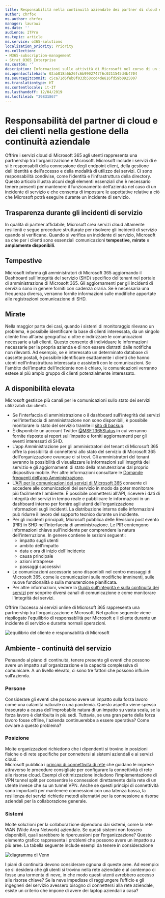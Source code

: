 ```yaml
---
title: Responsabilità nella continuità aziendale dei partner di cloud e clienti
author: chrfox
ms.author: chrfox
manager: laurawi
ms.date: ''
audience: ITPro
ms.topic: article
ms.service: o365-solutions
localization_priority: Priority
ms.collection:
- M365-subscription-management
- Strat_O365_Enterprise
ms.custom: ''
description: Informazioni sulle attività di Microsoft nel corso di un incidente di servizio in modo da poter preparare meglio i piani di continuità aziendale.
ms.openlocfilehash: 02ab818a6b26fc6b9902747f6c0211545d4b4704
ms.sourcegitcommit: c5ca71d6feb0f033b50ccd4de816fd59b0925007
ms.translationtype: HT
ms.contentlocale: it-IT
ms.lasthandoff: 12/04/2019
ms.locfileid: "39831867"
---
```

# <a name="enterprise-business-continuity-management-customer-and-cloud-partner-responsibilities"></a>Responsabilità del partner di cloud e dei clienti nella gestione della continuità aziendale

Offrire i servizi cloud di Microsoft 365 agli utenti rappresenta una partnership tra l'organizzazione e Microsoft. Microsoft include i servizi di e si è responsabili della connessione degli endpoint client, della gestione dell'identità e dell'accesso e della modalità di utilizzo dei servizi. Ci sono responsabilità condivise, come l’identità e l’infrastruttura della directory. Questo articolo illustra alcuni degli elementi essenziali che è necessario tenere presenti per mantenere il funzionamento dell’azienda nel caso di un incidente di servizio e che consenta di impostare le aspettative relative a ciò che Microsoft potrà eseguire durante un incidente di servizio.

## <a name="transparency-during-service-incidents"></a>Trasparenza durante gli incidenti di servizio

In qualità di partner affidabile, Microsoft crea servizi cloud altamente resilienti e segue procedure strutturate per risolvere gli incidenti di servizio quando si verificano. Quando si verifica un incidente di servizio, Microsoft sa che per i clienti sono essenziali comunicazioni **tempestive**, **mirate** e **ampiamente disponibili**.

## <a name="timely"></a>Tempestive
Microsoft informa gli amministratori di Microsoft 365 aggiornando il Dashboard sull'integrità del servizio (SHD) specifico del tenant nel portale di amministrazione di Microsoft 365. Gli aggiornamenti per gli incidenti di servizio sono in genere forniti con cadenza oraria. Se è necessaria una frequenza diversa, verranno fornite informazioni sulle modifiche apportate alle registrazioni comunicazione di SHD.

## <a name="targeted"></a>Mirate
Nella maggior parte dei casi, quando i sistemi di monitoraggio rilevano un problema, è possibile identificare la base di clienti interessata, da un singolo cliente fino all'area geografica o oltre e indirizzare le comunicazioni necessarie a tali clienti. Questo consente di individuare le informazioni necessarie per la propria azienda e di non essere distratti dalle notifiche non rilevanti. Ad esempio, se è interessato un determinato database di cassette postali, è possibile identificare esattamente i clienti che hanno utenti nell'infrastruttura interessata e assisterli con le comunicazioni. Se l'ambito dell'impatto dell'incidente non è chiaro, le comunicazioni verranno estese al più ampio gruppo di clienti potenzialmente interessato.

## <a name="highly-available"></a>A disponibilità elevata
Microsoft gestisce più canali per le comunicazioni sullo stato dei servizi utilizzabili dai clienti.

- Se l'interfaccia di amministrazione o il dashboard sull’integrità dei servizi nell'interfaccia di amministrazione non sono disponibili, è possibile monitorare lo stato del servizio tramite il [sito di backup](https://status.office365.com/).
- È disponibile un account Twitter [@MSFT365Status](https://twitter.com/msft365status?lang=en) in cui verranno fornite risposte ai report sull’impatto e forniti aggiornamenti per gli eventi interessati di SHD.
- L'app Amministrazione per gli amministratori del tenant di Microsoft 365 offre la possibilità di connettersi allo stato del servizio di Microsoft 365 dell'organizzazione ovunque ci si trovi. Gli amministratori del tenant avranno la possibilità di visualizzare le informazioni sull'integrità del servizio e gli aggiornamenti di stato della manutenzione dal proprio dispositivo mobile. Per altre informazioni consultare le [Domande frequenti dell’app Amministrazione](https://docs.microsoft.com/office365/admin/admin-overview/admin-mobile-app?view=o365-worldwide).
- L'[API per le comunicazioni dei servizi di Microsoft 365](https://docs.microsoft.com/office365/servicedescriptions/office-365-platform-service-description/service-health-and-continuity#office-365-service-communications-api) consente di accedere alle comunicazioni del servizio in modo da poter monitorare più facilmente l'ambiente. È possibile connettersi all'API, ricevere i dati di integrità dei servizi in tempo reale e pubblicare le informazioni in un dashboard interno per fornire agli utenti dell'organizzazione informazioni sugli incidenti. La distribuzione interna delle informazioni può ridurre il lavoro del supporto tecnico durante un incidente.
- Per gli incidenti principali, Microsoft pubblica delle Revisioni post evento (PIR) in SHD nell'interfaccia di amministrazione. Le PIR contengono informazioni chiave sull'incidente per comprendere la natura dell'interruzione. In genere contiene le sezioni seguenti:
    - impatto sugli utenti
    - ambito dell'impatto
    - data e ora di inizio dell'incidente
    - causa principale
    - azioni intraprese
    - passaggi successivi
- Le comunicazioni accessorie sono disponibili nel centro messaggi di Microsoft 365, come le comunicazioni sulle modifiche imminenti, sulle nuove funzionalità o sulla manutenzione pianificata.
- Per altre informazioni, vedere la [Guida sull'integrità e sulla continuità dei servizi](https://docs.microsoft.com/office365/servicedescriptions/office-365-platform-service-description/service-health-and-continuity) per scoprire diversi canali di comunicazione e come monitorare l'integrità dei servizi.
 
Offrire l’accesso ai servizi online di Microsoft 365 rappresenta una partnership tra l'organizzazione e Microsoft. Nel grafico seguente viene riepilogato l'equilibrio di responsabilità per Microsoft e il cliente durante un incidente di servizio e durante normali operazioni.

![equilibrio del cliente e responsabilità di Microsoft](media/ebcm/responsibilities.png)

## <a name="your-environment---service-continuity"></a>Ambiente - continuità del servizio
Pensando al piano di continuità, tenere presente gli eventi che possono avere un impatto sull'organizzazione e la capacità complessiva di comunicare. A un livello elevato, ci sono tre fattori che possono influire sull’azienda.

### <a name="people"></a>Persone
Considerare gli eventi che possono avere un impatto sulla forza lavoro come una calamità naturale o una pandemia. Questo aspetto viene spesso trascurato a causa dell’improbabile natura di un impatto su vasta scala, se la forza lavoro è distribuita in più sedi. Tuttavia, se una gran parte della forza lavoro fosse offline, l'azienda continuerebbe a essere operativa? Come ovviare a questo problema?

### <a name="location"></a>Posizione
Molte organizzazioni richiedono che i dipendenti si trovino in posizioni fisiche o di rete specifiche per connettersi ai sistemi aziendali e ai servizi cloud.  
Microsoft pubblica i [principi di connettività di rete](https://docs.microsoft.com/office365/enterprise/office-365-network-connectivity-principles) che guidano le imprese attraverso le procedure consigliate per configurare la connettività di rete alle risorse cloud. Esempi di ottimizzazione includono l'implementazione di VPN tunnel split per consentire le connessioni direttamente dalla rete di un utente invece che su un tunnel VPN.  Anche se questi principi di connettività sono importanti per mantenere connessioni con una latenza bassa, la resilienza dei servizi richiede metodi alternativi per la connessione a risorse aziendali per la collaborazione generale.

### <a name="systems"></a>Sistemi
Molte soluzioni per la collaborazione dipendono dai sistemi, come la rete WAN (Wide Area Network) aziendale. Se questi sistemi non fossero disponibili, quali sarebbero le ripercussioni per l’organizzazione?
Questo elemento grafico rappresenta i problemi che possono avere un impatto su più aree. La tabella seguente include esempi da tenere in considerazione

![diagramma di Venn](media/ebcm/venn-diagram.png)

I piani di continuità devono considerare ognuna di queste aree. Ad esempio: se si desidera che gli utenti si trovino nella rete aziendale e al contempo ci fosse una tormenta di neve, in che modo questi utenti avrebbero accesso alle risorse chiave? Se la neve impedisse di raggiungere l’ufficio e gli ingegneri del servizio avessero bisogno di connettersi alla rete aziendale, esiste un criterio che impone di avere dei laptop aziendali a casa?
